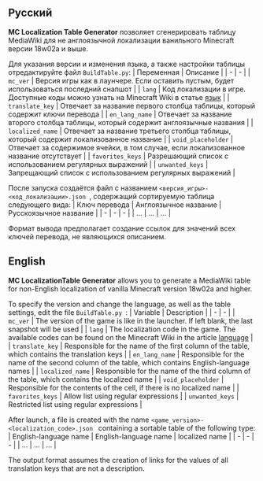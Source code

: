 ## Русский

**MC Localization Table Generator** позволяет сгенерировать таблицу MediaWiki для не англоязычной локализации ванильного Minecraft версии 18w02a и выше.

Для указания версии и изменения языка, а также настройки таблицы отредактируйте файл `BuildTable.py`:
| Переменная | Описание |
| - | - |
| `mc_ver` | Версия игры как в лаунчере. Если оставить пустым, будет использоваться последний снапшот |
| `lang` | Код локализации в игре. Доступные коды можно узнать на Minecraft Wiki в статье [язык](https://minecraft.wiki/w/Language#Languages) |
| `translate_key` | Отвечает за название первого столбца таблицы, который содержит ключи перевода |
| `en_lang_name` | Отвечает за название второго столбца таблицы, который содержит англоязычные названия |
| `localized_name` | Отвечает за название третьего столбца таблицы, который содержит локализованное название |
| `void_placeholder` | Отвечает за содержимое ячейки, в том случае, если локализованное название отсутствует |
| `favorites_keys` | Разрешающий список с использованием регулярных выражений |
| `unwanted_keys` | Запрещающий список с использованием регулярных выражений |


После запуска создаётся файл с названием `<версия_игры>-<код_локализации>.json `, содержащий сортируемую таблица следующего вида:
| Ключ перевода | Англоязычное название | Русскоязычное название |
| - | - | - |
| ... | ... | ... |

Формат вывода предполагает создание ссылок для значений всех ключей перевода, не являющихся описанием.

## English

**MC LocalizationTable Generator** allows you to generate a MediaWiki table for non-English localization of vanilla Minecraft version 18w02a and higher.

To specify the version and change the language, as well as the table settings, edit the file `BuildTable.py `:
| Variable | Description |
| - | - |
| `mc_ver` | The version of the game is like in the launcher. If left blank, the last snapshot will be used |
| `lang` | The localization code in the game. The available codes can be found on the Minecraft Wiki in the article [language](https://minecraft.wiki/w/Language#Languages) |
| `translate_key` | Responsible for the name of the first column of the table, which contains the translation keys |
| `en_lang_name` | Responsible for the name of the second column of the table, which contains English-language names |
| `localized_name` | Responsible for the name of the third column of the table, which contains the localized name |
| `void_placeholder` | Responsible for the contents of the cell, if there is no localized name |
| `favorites_keys` | Allow list using regular expressions |
| `unwanted_keys` | Restricted list using regular expressions |


After launch, a file is created with the name `<game_version>-<localization_code>.json ` containing a sortable table of the following type:
| English-language name | English-language name | localized name |
| - | - | - |
| ... | ... | ... |

The output format assumes the creation of links for the values of all translation keys that are not a description.
